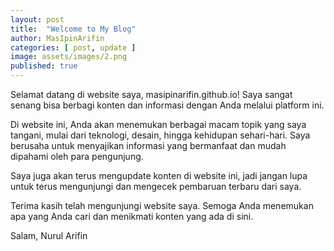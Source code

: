 ```yaml
---
layout: post
title:  "Welcome to My Blog"
author: MasIpinArifin
categories: [ post, update ]
image: assets/images/2.png
published: true
---
```

Selamat datang di website saya, masipinarifin.github.io! Saya sangat senang bisa berbagi konten dan informasi dengan Anda melalui platform ini.

Di website ini, Anda akan menemukan berbagai macam topik yang saya tangani, mulai dari teknologi, desain, hingga kehidupan sehari-hari. Saya berusaha untuk menyajikan informasi yang bermanfaat dan mudah dipahami oleh para pengunjung.

Saya juga akan terus mengupdate konten di website ini, jadi jangan lupa untuk terus mengunjungi dan mengecek pembaruan terbaru dari saya.

Terima kasih telah mengunjungi website saya. Semoga Anda menemukan apa yang Anda cari dan menikmati konten yang ada di sini.

Salam,
Nurul Arifin 

